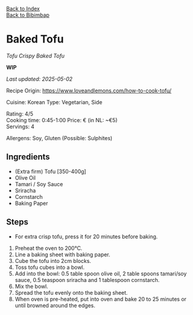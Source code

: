 [Back to Index](/index.md)   
[Back to Bibimbap](/recipes/bibimbap.md#b-baking-tofu-or-tempeh)

# Baked Tofu
*Tofu*
*Crispy Baked Tofu*

**WIP**

*Last updated: 2025-05-02*

Recipe Origin: https://www.loveandlemons.com/how-to-cook-tofu/    

Cuisine: Korean
Type: Vegetarian, Side   

Rating: 4/5  
Cooking time: 0:45-1:00
Price: € (in NL: ~€5)   
Servings: 4  

Allergens: Soy, Gluten (Possible: Sulphites)

## Ingredients
- (Extra firm) Tofu [350-400g]
- Olive Oil
- Tamari / Soy Sauce
- Sriracha
- Cornstarch
- Baking Paper

## Steps

- For extra crisp tofu, press it for 20 minutes before baking.

1. Preheat the oven to 200°C. 
2. Line a baking sheet with baking paper.
3. Cube the tofu into 2cm blocks.
4. Toss tofu cubes into a bowl.
5. Add into the bowl: 0.5 table spoon olive oil, 2 table spoons tamari/soy sauce, 0.5 teaspoon sriracha and 1 tablespoon cornstarch.
6. Mix the bowl.
7. Spread the tofu evenly onto the baking sheet. 
8. When oven is pre-heated, put into oven and bake 20 to 25 minutes or until browned around the edges. 